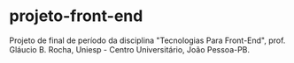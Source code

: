 # projeto-front-end
Projeto de final de período da disciplina "Tecnologias Para Front-End", prof. Gláucio B. Rocha, Uniesp - Centro Universitário, João Pessoa-PB.
